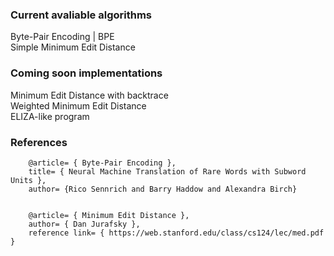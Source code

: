 ### Current avaliable algorithms
Byte-Pair Encoding | BPE\
Simple Minimum Edit Distance

### Coming soon implementations
Minimum Edit Distance with backtrace\
Weighted Minimum Edit Distance\
ELIZA-like program

### References
        @article= { Byte-Pair Encoding },
        title= { Neural Machine Translation of Rare Words with Subword Units },
        author= {Rico Sennrich and Barry Haddow and Alexandra Birch}
        
        
        @article= { Minimum Edit Distance },
        author= { Dan Jurafsky },
        reference link= { https://web.stanford.edu/class/cs124/lec/med.pdf }

